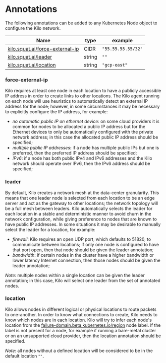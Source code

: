 # Annotations
The following annotations can be added to any Kubernetes Node object to configure the Kilo network.

|Name|type|example|
|----|----|-------|
|[kilo.squat.ai/force-external-ip](#force-external-ip)|CIDR|`"55.55.55.55/32"`|
|[kilo.squat.ai/leader](#leader)|string|`""`|
|[kilo.squat.ai/location](#location)|string|`"gcp-east"`|

### force-external-ip
Kilo requires at least one node in each location to have a publicly accessible IP address in order to create links to other locations.
The Kilo agent running on each node will use heuristics to automatically detect an external IP address for the node; however, in some circumstances it may be necessary to explicitly configure the IP address, for example:
 * _no automatic public IP on ethernet device_: on some cloud providers it is common for nodes to be allocated a public IP address but for the Ethernet devices to only be automatically configured with the private network address; in this case the allocated public IP address should be specified;
 * _multiple public IP addresses_: if a node has multiple public IPs but one is preferred, then the preferred IP address should be specified;
 * _IPv6_: if a node has both public IPv4 and IPv6 addresses and the Kilo network should operate over IPv6, then the IPv6 address should be specified;

### leader
By default, Kilo creates a network mesh at the data-center granularity.
This means that one leader node is selected from each location to be an edge server and act as the gateway to other locations; the network topology will be a full mesh between leaders.
Kilo automatically selects the leader for each location in a stable and deterministic manner to avoid churn in the network configuration, while giving preference to nodes that are known to have public IP addresses.
In some situations it may be desirable to manually select the leader for a location, for example:
 * _firewall_: Kilo requires an open UDP port, which defaults to 51820, to communicate between locations; if only one node is configured to have that port open, then that node should be given the leader annotation;
 * _bandwidth_: if certain nodes in the cluster have a higher bandwidth or lower latency Internet connection, then those nodes should be given the leader annotation;

_Note_: multiple nodes within a single location can be given the leader annotation; in this case, Kilo will select one leader from the set of annotated nodes. 

### location
Kilo allows nodes in different logical or physical locations to route packets to one-another.
In order to know what connections to create, Kilo needs to know which nodes are in each location.
Kilo will try to infer each node's location from the [failure-domain.beta.kubernetes.io/region](https://kubernetes.io/docs/reference/kubernetes-api/labels-annotations-taints/#failure-domain-beta-kubernetes-io-region) node label.
If the label is not present for a node, for example if running a bare-metal cluster or on an unsupported cloud provider, then the location annotation should be specified.

_Note_: all nodes without a defined location will be considered to be in the default location `""`.

